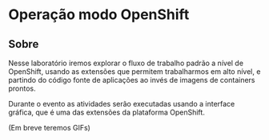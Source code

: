# Operação modo OpenShift

## Sobre

Nesse laboratório iremos explorar o fluxo de trabalho padrão a nível de OpenShift, usando as extensões que permitem trabalharmos em alto nível, e partindo do código fonte de aplicações ao invés de imagens de containers prontos.

Durante o evento as atividades serão executadas usando a interface gráfica, que é uma das extensões da plataforma OpenShift.

(Em breve teremos GIFs)
